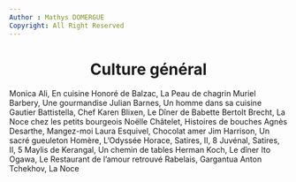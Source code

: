 ```yaml
---
Author : Mathys DOMERGUE
Copyright: All Right Reserved
---
```

# <center> Culture général

Monica Ali, En cuisine
Honoré de Balzac, La Peau de chagrin
Muriel Barbery, Une gourmandise
Julian Barnes, Un homme dans sa cuisine
Gautier Battistella, Chef
Karen Blixen, Le Dîner de Babette
Bertolt Brecht, La Noce chez les petits bourgeois
Noëlle Châtelet, Histoires de bouches
Agnès Desarthe, Mangez-moi
Laura Esquivel, Chocolat amer
Jim Harrison, Un sacré gueuleton
Homère, L’Odyssée
Horace, Satires, II, 8
Juvénal, Satires, II, 5
Maylis de Kerangal, Un chemin de tables
Herman Koch, Le dîner
Ito Ogawa, Le Restaurant de l’amour retrouvé
Rabelais, Gargantua
Anton Tchekhov, La Noce